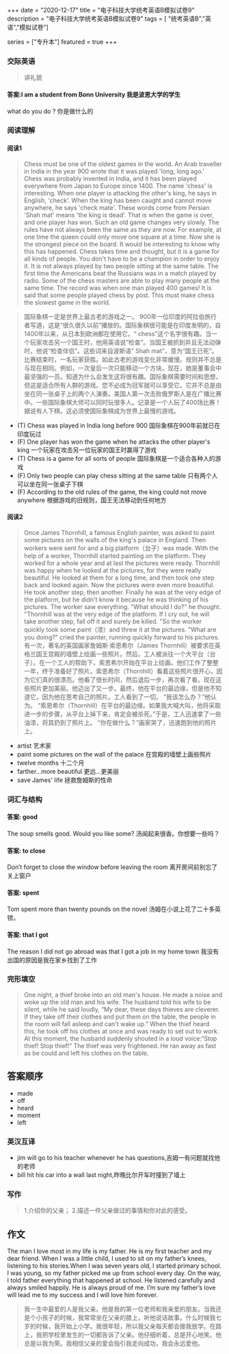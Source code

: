+++
date = "2020-12-17"
title = "电子科技大学统考英语B模拟试卷9"
description = "电子科技大学统考英语B模拟试卷9"
tags = [ "统考英语B","英语","模拟试卷"]
 
series = ["专升本"]
featured = true
+++

### 交际英语 
> 讲礼貌
#### 答案:I am a student from Bonn University  我是波恩大学的学生
what do you do ? 你是做什么的

### 阅读理解
#### 阅读1
> Chess must be one of the oldest games in the world. An Arab traveller in India in the year 900 wrote that it was played 'long, long ago.' Chess was probably invented in India, and it has been played everywhere from Japan to Europe since 1400. The name 'chess' is interesting. When one player is attacking the other's king, he says in English, 'check'. When the king has been caught and cannot move anywhere, he says 'check mate'. These words come from Persian 'Shah mat' means 'the king is dead'. That is when the game is over, and one player has won.
  Such an old game changes very slowly. The rules have not always been the same as they are now. For example, at one time the queen could only move one square at a time. Now she is the strongest piece on the board. It would be interesting to know why this has happened. Chess takes time and thought, but it is a game for all kinds of people. You don't have to be a champion in order to enjoy it. It is not always played by two people sitting at the same table. The first time the Americans beat the Russians was in a match played by radio. Some of the chess masters are able to play many people at the same time. The record was when one man played 400 games! It is said that some people played chess by post. This must make chess the slowest game in the world.

> 国际象棋一定是世界上最古老的游戏之一。 900年一位印度的阿拉伯旅行者写道，这是“很久很久以前”播放的。国际象棋很可能是在印度发明的，自1400年以来，从日本到欧洲都在使用它。“ chess”这个名字很有趣。当一个玩家攻击另一个国王时，他用英语说“检查”。当国王被抓到并且无法动弹时，他说“检查伴侣”。这些词来自波斯语“ Shah mat”，意为“国王已死”。比赛结束时，一名玩家获胜。如此古老的游戏变化非常缓慢。规则并不总是与现在相同。例如，一次皇后一次只能移动一个方块。现在，她是董事会中最坚强的一员。知道为什么会发生这将很有趣。国际象棋需要时间和思想，但这是适合所有人群的游戏。您不必成为冠军就可以享受它。它并不总是由坐在同一张桌子上的两个人演奏。美国人第一次击败俄罗斯人是在广播比赛中。一些国际象棋大师可以同时玩很多人。记录是一个人玩了400场比赛！据说有人下棋。这必须使国际象棋成为世界上最慢的游戏。
* (T) Chess was played in India long before 900 国际象棋在900年前就已在印度玩过
* (F) One player has won the game when he attacks the other player's king 一个玩家在攻击另一位玩家的国王时赢得了游戏
* (T) Chess is a game for all sorts of people 国际象棋是一个适合各种人的游戏
* (F) Only two people can play chess sitting at the same table 只有两个人可以坐在同一张桌子下棋
* (F) According to the old rules of the game, the king could not move anywhere 根据游戏的旧规则，国王无法移动到任何地方
#### 阅读2
> Once James Thornhill, a famous English painter, was asked to paint some pictures on the walls of the king's palace in England.
  Then workers were sent for and a big platform（台子）was made.
  With the help of a worker, Thornhill started painting on the platform. They worked for a whole year and at last the pictures were ready.
  Thornhill was happy when he looked at the pictures, for they were really beautiful. He looked at them for a long time, and then took one step back and looked again. Now the pictures were even more beautiful. He took another step, then another. Finally he was at the very edge of the platform, but he didn't know it because he was thinking of his pictures.
  The worker saw everything. "What should I do?" he thought. "Thornhill was at the very edge of the platform. If I cry out, he will take another step, fall off it and surely be killed. "So the worker quickly took some paint（漆）and threw it at the pictures.
  "What are you doing?" cried the painter, running quickly forward to his pictures.
> 有一次，著名的英国画家詹姆斯·索恩希尔（James Thornhill）被要求在英格兰国王宫殿的墙壁上绘画一些照片。然后，工人被派往一个大平台（台子）。在一个工人的帮助下，索恩希尔开始在平台上绘画。他们工作了整整一年，终于准备好了照片。索恩希尔（Thornhill）看着这些照片很开心，因为它们真的很漂亮。他看了很长时间，然后退后一步，再次看了看。现在这些照片更加美丽。他迈出了又一步。最终，他在平台的最边缘，但是他不知道它，因为他在思考自己的照片。工人看到了一切。 “我该怎么办？”他认为。 “索恩希尔（Thornhill）在平台的最边缘。如果我大喊大叫，他将采取进一步的步骤，从平台上掉下来，肯定会被杀死。”于是，工人迅速拿了一些油漆，将其扔到了照片上。 “你在做什么？”画家哭了，迅速跑到他的照片上。
* artist 艺术家
* paint some pictures on the wall of the palace 在宫殿的墙壁上画些照片
* twelve months 十二个月
* farther…more beautiful 更远…更美丽
* save James' life 拯救詹姆斯的性命
### 词汇与结构
#### 答案: good 
The soup smells good. Would you like some?   汤闻起来很香。你想要一些吗？
#### 答案: to close
Don’t forget to close the window before leaving the room   离开房间前别忘了关上窗户     
#### 答案: spent
Tom spent more than twenty pounds on the novel     汤姆在小说上花了二十多英镑。
#### 答案:  that I got
The reason I did not go abroad was that I got a job in my home town   我没有出国的原因是我在家乡找到了工作

### 完形填空
> One night, a thief broke into an old man's house. He made a noise and woke up the old man and his wife. The husband told his wife to be silent, while he said loudly, “My dear, these days thieves are cleverer. If they take off their clothes and put them on the table, the people in the room will fall asleep and can't wake up.”
  When the thief heard this, he took off his clothes at once and was ready to set out to work. At this moment, the husband suddenly shouted in a loud voice:“Stop thief! Stop thief!” The thief was very frightened. He ran away as fast as be could and left his clothes on the table.
## 答案顺序
* made
* off
* heard
* moment
* left
### 英汉互译
* jim will go to his teacher whenever he has questions,吉姆一有问题就找他的老师 
* bill hit his car into a wall last night,昨晚比尔开车时撞到了墙上 
 

### 写作 
> 1.介绍你的父亲；
> 2.描述一件父亲做过的事情和你对此的感受。
## 作文
The man I love most in my life is my father. He is my first teacher and my dear friend. When I was a little child, I used to sit on my father’s knees, listening to his stories.When I was seven years old, I started primary school. I was young, so my father picked me up from school every day. On the way, I told father everything that happened at school. He listened carefully and always smiled happily. He is always proud of me. I’m sure my father’s love will lead me to my success and I will love him forever.
> 我一生中最爱的人是我父亲。他是我的第一位老师和我亲爱的朋友。当我还是个小孩子的时候，我常常坐在父亲的膝上，听他说话故事。什么时候我七岁的时候，我开始上小学。我很年轻，所以我父亲每天都会接我放学。在路上，我把学校里发生的一切都告诉了父亲。他仔细听着，总是开心地笑。他总是以我为荣。我相信父亲的爱会指引我走向成功，我会永远爱他。